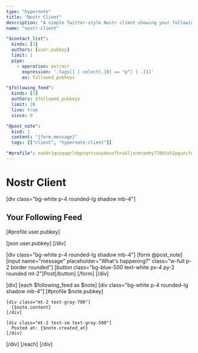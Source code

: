 ```yaml
---
type: "hypernote"
title: "Nostr Client"
description: "A simple Twitter-style Nostr client showing your following feed"
name: "nostr-client"

"$contact_list":
  kinds: [3]
  authors: [user.pubkey]
  limit: 1
  pipe:
    - operation: extract
      expression: '.tags[] | select(.[0] == "p") | .[1]'
      as: followed_pubkeys

"$following_feed":
  kinds: [1]
  authors: $followed_pubkeys
  limit: 20 
  live: true
  since: 0

"@post_note":
  kind: 1
  content: "{form.message}"
  tags: [["client", "hypernote-client"]]

"#profile": naddr1qvzqqqrldqpzqrtvswydevzfhrw5ljxnmrpmhy778k5sh2pguncfezks7dry3z3nqy88wumn8ghj7mn0wvhxcmmv9uq32amnwvaz7tmjv4kxz7fwv3sk6atn9e5k7tcpzamhxue69uhhyetvv9ujuurjd9kkzmpwdejhgtcqp4c8ymmxd9kx2ttzv9jxwegsqyvt2
---
```


# Nostr Client

[div class="bg-white p-4 rounded-lg shadow mb-4"]
## Your Following Feed

[#profile user.pubkey]

[json user.pubkey]
[/div]

[div class="bg-white p-4 rounded-lg shadow mb-4"]
[form @post_note]
  [input name="message" placeholder="What's happening?" class="w-full p-2 border rounded"]
  [button class="bg-blue-500 text-white px-4 py-2 rounded mt-2"]Post[/button]
[/form]
[/div]

[div]
[each $following_feed as $note]
  [div class="bg-white p-4 rounded-lg shadow mb-4"]
    [#profile $note.pubkey]
    
    [div class="mt-2 text-gray-700"]
      {$note.content}
    [/div]
    
    [div class="mt-2 text-sm text-gray-500"]
      Posted at: {$note.created_at}
    [/div]
  [/div]
[/each]
[/div]
